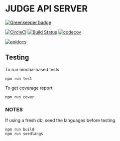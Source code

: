 # JUDGE API SERVER

[![Greenkeeper badge](https://badges.greenkeeper.io/coding-blocks/judge-api.svg)](https://greenkeeper.io/)

[![CircleCI](https://circleci.com/gh/coding-blocks/judge-api.svg?style=svg)](https://circleci.com/gh/coding-blocks/judge-api)
[![Build Status](https://travis-ci.org/coding-blocks/judge-api.svg?branch=master)](https://travis-ci.org/coding-blocks/judge-api)
[![codecov](https://codecov.io/gh/coding-blocks/judge-api/branch/master/graph/badge.svg)](https://codecov.io/gh/coding-blocks/judge-api)

[![apidocs](https://img.shields.io/badge/api-docs-blue.svg?style=popout-square)](http://docs.judge.codingblocks.in/)



## Testing

To run mocha-based tests
```shell
npm run test
```

To get coverage report
```shell
npm run cover
```


### NOTES
If using a fresh db, seed the languages before testing

```shell
npm run build
npm run seedlangs
```
